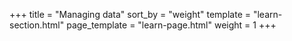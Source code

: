 +++
title = "Managing data"
sort_by = "weight"
template = "learn-section.html"
page_template = "learn-page.html"
weight = 1
+++

